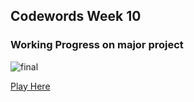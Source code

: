 ## Codewords Week 10

### Working Progress on major project

![final](https://user-images.githubusercontent.com/68985217/94926417-1d07f180-0504-11eb-879a-af1facb5aca9.gif)

[Play Here](https://faye12.github.io/CodeWord/majorProject/majorProject_tryout5/)
